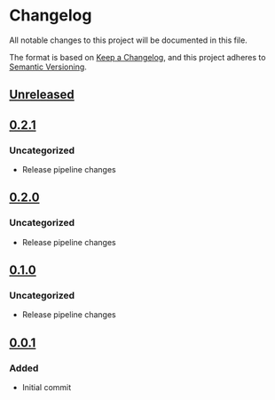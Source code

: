 # Changelog

All notable changes to this project will be documented in this file.

The format is based on [Keep a Changelog](https://keepachangelog.com/en/1.0.0/),
and this project adheres to [Semantic Versioning](https://semver.org/spec/v2.0.0.html).

## [Unreleased]

## [0.2.1]

### Uncategorized

- Release pipeline changes

## [0.2.0]

### Uncategorized

- Release pipeline changes

## [0.1.0]

### Uncategorized

- Release pipeline changes

## [0.0.1]

### Added

- Initial commit

[Unreleased]: https://github.com/MetaMask/snap-institutional-wallet/compare/v0.2.1...HEAD
[0.2.1]: https://github.com/MetaMask/snap-institutional-wallet/compare/v0.2.0...v0.2.1
[0.2.0]: https://github.com/MetaMask/snap-institutional-wallet/compare/v0.1.0...v0.2.0
[0.1.0]: https://github.com/MetaMask/snap-institutional-wallet/compare/v0.0.1...v0.1.0
[0.0.1]: https://github.com/MetaMask/snap-institutional-wallet/releases/tag/v0.0.1
